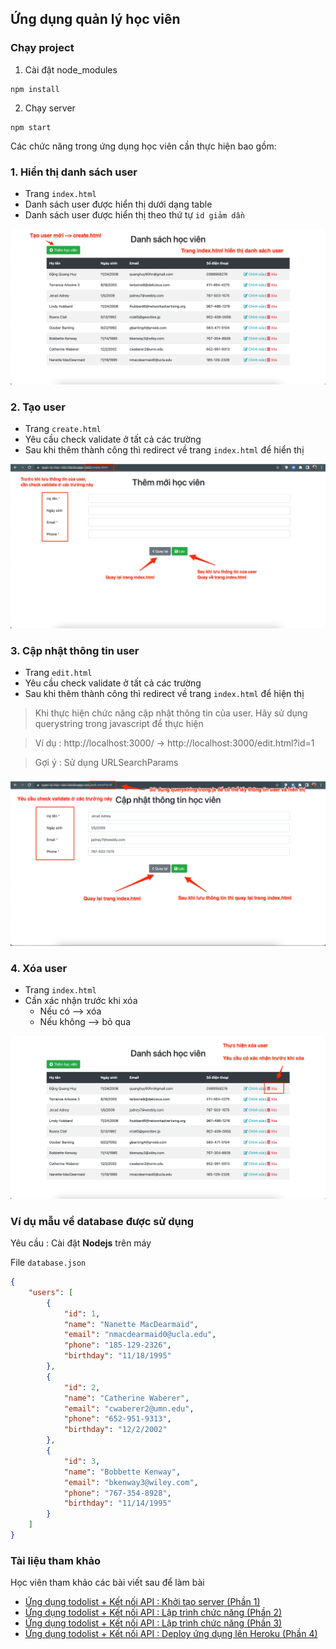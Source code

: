 ## Ứng dụng quản lý học viên

### Chạy project

1. Cài đặt node_modules

```
npm install
```

2. Chạy server

```
npm start
```

Các chức năng trong ứng dụng học viên cần thực hiện bao gồm:

### 1. Hiển thị danh sách user

-   Trang `index.html`
-   Danh sách user được hiển thị dưới dạng table
-   Danh sách user được hiển thị theo thứ tự `id giảm dần`

![](./image/img-index.png)

### 2. Tạo user

-   Trang `create.html`
-   Yêu cầu check validate ở tất cả các trường
-   Sau khi thêm thành công thì redirect về trang `index.html` để hiển thị

![](./image/img-create.png)

### 3. Cập nhật thông tin user

-   Trang `edit.html`
-   Yêu cầu check validate ở tất cả các trường
-   Sau khi thêm thành công thì redirect về trang `index.html` để hiện thị

> Khi thực hiện chức năng cập nhật thông tin của user. Hãy sử dụng querystring trong javascript để thực hiện

> Ví dụ : http://localhost:3000/ -> http://localhost:3000/edit.html?id=1

> Gợi ý : Sử dụng URLSearchParams

![](./image/img-edit.png)

### 4. Xóa user

-   Trang `index.html`
-   Cần xác nhận trước khi xóa
    -   Nếu có --> xóa
    -   Nếu không --> bỏ qua

![](./image/img-delete.png)

### Ví dụ mẫu về database được sử dụng

Yêu cầu : Cài đặt **Nodejs** trên máy

File `database.json`

```json
{
    "users": [
        {
            "id": 1,
            "name": "Nanette MacDearmaid",
            "email": "nmacdearmaid0@ucla.edu",
            "phone": "185-129-2326",
            "birthday": "11/18/1995"
        },
        {
            "id": 2,
            "name": "Catherine Waberer",
            "email": "cwaberer2@umn.edu",
            "phone": "652-951-9313",
            "birthday": "12/2/2002"
        },
        {
            "id": 3,
            "name": "Bobbette Kenway",
            "email": "bkenway3@wiley.com",
            "phone": "767-354-8928",
            "birthday": "11/14/1995"
        }
    ]
}
```

### Tài liệu tham khảo

Học viên tham khảo các bài viết sau để làm bài

-   [Ứng dụng todolist + Kết nối API : Khởi tạo server (Phần 1)](https://techmaster.vn/posts/36848/ung-dung-todolist-ket-noi-api-khoi-tao-server-phan-1)
-   [Ứng dụng todolist + Kết nối API : Lập trình chức năng (Phần 2)](https://techmaster.vn/posts/36849/ung-dung-todolist-ket-noi-api-lap-trinh-chuc-nang-phan-2)
-   [Ứng dụng todolist + Kết nối API : Lập trình chức năng (Phần 3)](https://techmaster.vn/posts/36861/ung-dung-todolist-ket-noi-api-lap-trinh-chuc-nang-phan-3)
-   [Ứng dụng todolist + Kết nối API : Deploy ứng dụng lên Heroku (Phần 4)](https://techmaster.vn/posts/36850/ung-dung-todolist-ket-noi-api-deploy-ung-dung-len-heroku-phan-4)
